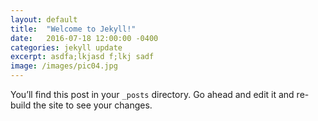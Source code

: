 ```yaml
---
layout: default
title:  "Welcome to Jekyll!"
date:   2016-07-18 12:00:00 -0400
categories: jekyll update
excerpt: asdfa;lkjasd f;lkj sadf
image: /images/pic04.jpg
---
```

You’ll find this post in your `_posts` directory. Go ahead and edit it and re-build the site to see your changes.